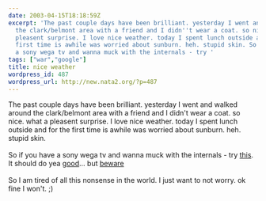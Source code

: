 ```yaml
---
date: 2003-04-15T18:18:59Z
excerpt: 'The past couple days have been brilliant. yesterday I went and walked around
  the clark/belmont area with a friend and I didn''t wear a coat. so nice. what a
  pleasent surprise. I love nice weather. today I spent lunch outside and for the
  first time is awhile was worried about sunburn. heh. stupid skin. So if you have
  a sony wega tv and wanna muck with the internals - try '
tags: ["war","google"]
title: nice weather
wordpress_id: 487
wordpress_url: http://new.nata2.org/?p=487
---
```


The past couple days have been brilliant. yesterday I went and walked around the clark/belmont area with a friend and I didn't wear a coat. so nice. what a pleasent surprise. I love nice weather. today I spent lunch outside and for the first time is awhile was worried about sunburn. heh. stupid skin. <br/><Br>So if you have a sony wega tv and wanna muck with the internals - try <a href="http://groups.google.com/groups?hl=en&amp;lr=&amp;ie=UTF-8&amp;safe=off&amp;selm=20030216231252.15446.00000367%40mb-df.aol.com">this</a>. It should do yea <a href="http://209.145.176.7/~090/awh/sonyadj.html">good</a>... but <a href="http://groups.google.com/groups?hl=en&amp;lr=&amp;ie=UTF-8&amp;safe=off&amp;selm=FfH17.122790%24_T2.26770050%40typhoon.tampabay.rr.com">beware</a><br/><br/>So I am tired of all this nonsense in the world. I just want to not worry. ok fine I won't. ;)
